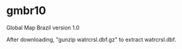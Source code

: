 # gmbr10
Global Map Brazil version 1.0

After downloading, "gunzip watrcrsl.dbf.gz" to extract watrcrsl.dbf.

